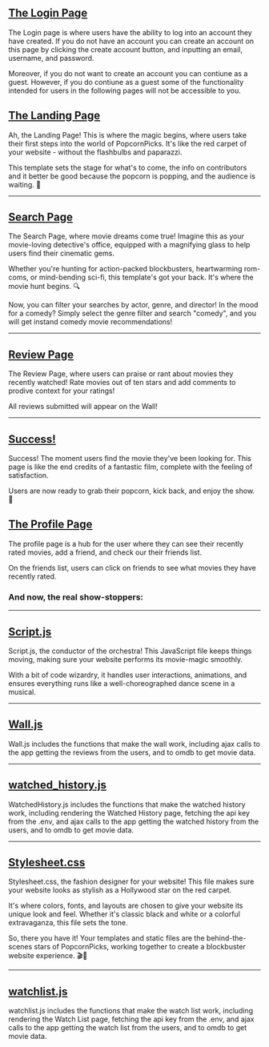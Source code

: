 ## [The Login Page](https://github.com/CSC-510-Group-5/BingeSuggest/blob/v7.0/src/recommenderapp/templates/login.html)

The Login page is where users have the ability to log into an account they have created. If you do not have an account you can create an account on this page by clicking the create account button, and inputting an email, username, and password.

Moreover, if you do not want to create an account you can contiune as a guest. However, if you do contiune as a guest some of the functionality intended for users in the following pages will not be accessible to you.

## [The Landing Page](https://github.com/CSC-510-Group-5/BingeSuggest/blob/v7.0/src/recommenderapp/templates/landing_page.html)

Ah, the Landing Page! This is where the magic begins, where users take their first steps into the world of PopcornPicks. It's like the red carpet of your website - without the flashbulbs and paparazzi. 

This template sets the stage for what's to come, the info on contributors and it better be good because the popcorn is popping, and the audience is waiting. 🍿

---

## [Search Page](https://github.com/CSC-510-Group-5/BingeSuggest/blob/v7.0/src/recommenderapp/templates/search_page.html)

The Search Page, where movie dreams come true! Imagine this as your movie-loving detective's office, equipped with a magnifying glass to help users find their cinematic gems.

Whether you're hunting for action-packed blockbusters, heartwarming rom-coms, or mind-bending sci-fi, this template's got your back. It's where the movie hunt begins. 🔍

Now, you can filter your searches by actor, genre, and director! In the mood for a comedy? Simply select the genre filter and search "comedy", and you will get instand comedy movie recommendations!

---

## [Review Page](https://github.com/CSC-510-Group-5/BingeSuggest/blob/v7.0/src/recommenderapp/templates/review.html)

The Review Page, where users can praise or rant about movies they recently watched! Rate movies out of ten stars and add comments to prodive context for your ratings!

All reviews submitted will appear on the Wall!

---

## [Success!](https://github.com/CSC-510-Group-5/BingeSuggest/blob/v7.0/src/recommenderapp/templates/success.html)

Success! The moment users find the movie they've been looking for. This page is like the end credits of a fantastic film, complete with the feeling of satisfaction.

Users are now ready to grab their popcorn, kick back, and enjoy the show. 🎉

## [The Profile Page](https://github.com/CSC-510-Group-5/BingeSuggest/blob/v7.0/src/recommenderapp/templates/profile.html)

The profile page is a hub for the user where they can see their recently rated movies, add a friend, and check our their friends list. 

On the friends list, users can click on friends to see what movies they have recently rated.

### And now, the real show-stoppers:

---

## [Script.js](https://github.com/CSC-510-Group-5/BingeSuggest/blob/v7.0/src/recommenderapp/static/script.js)

Script.js, the conductor of the orchestra! This JavaScript file keeps things moving, making sure your website performs its movie-magic smoothly.

With a bit of code wizardry, it handles user interactions, animations, and ensures everything runs like a well-choreographed dance scene in a musical.

---

## [Wall.js](https://github.com/CSC-510-Group-5/BingeSuggest/blob/v7.0/src/recommenderapp/static/script.js)

Wall.js includes the functions that make the wall work, including ajax calls to the app getting the reviews from the users, and to omdb to get movie data.

---

## [watched_history.js](https://github.com/CSC-510-Group-5/BingeSuggest/blob/v7.0/src/recommenderapp/static/watchedHistory.js)

WatchedHistory.js includes the functions that make the watched history work, including rendering the Watched History page, fetching the api key from the .env, and ajax calls to the app getting the watched history from the users, and to omdb to get movie data.

---

## [Stylesheet.css](https://github.com/CSC-510-Group-5/BingeSuggest/blob/v7.0/src/recommenderapp/static/stylesheet.css)

Stylesheet.css, the fashion designer for your website! This file makes sure your website looks as stylish as a Hollywood star on the red carpet.

It's where colors, fonts, and layouts are chosen to give your website its unique look and feel. Whether it's classic black and white or a colorful extravaganza, this file sets the tone.

So, there you have it! Your templates and static files are the behind-the-scenes stars of PopcornPicks, working together to create a blockbuster website experience. 🎬🍿

---

## [watchlist.js](https://github.com/CSC-510-Group-5/BingeSuggest/blob/v7.0/src/recommenderapp/static/watchlist.js)

watchlist.js includes the functions that make the watch list work, including rendering the Watch List page, fetching the api key from the .env, and ajax calls to the app getting the watch list from the users, and to omdb to get movie data.
